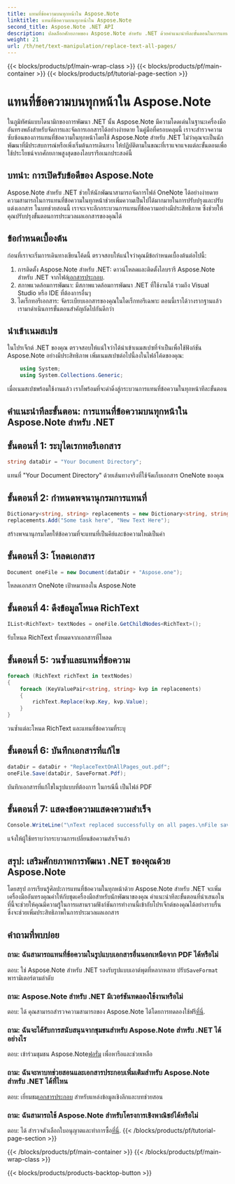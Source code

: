 ```yaml
---
title: แทนที่ข้อความบนทุกหน้าใน Aspose.Note
linktitle: แทนที่ข้อความบนทุกหน้าใน Aspose.Note
second_title: Aspose.Note .NET API
description: ปลดล็อกศักยภาพของ Aspose.Note สำหรับ .NET ด้วยคำแนะนำทีละขั้นตอนในการแทนที่ข้อความในทุกหน้า ปรับปรุงการประมวลผลเอกสารได้อย่างง่ายดาย
weight: 21
url: /th/net/text-manipulation/replace-text-all-pages/
---
```


{{< blocks/products/pf/main-wrap-class >}}
{{< blocks/products/pf/main-container >}}
{{< blocks/products/pf/tutorial-page-section >}}

# แทนที่ข้อความบนทุกหน้าใน Aspose.Note

ในภูมิทัศน์แบบไดนามิกของการพัฒนา .NET นั้น Aspose.Note มีความโดดเด่นในฐานะเครื่องมืออันทรงพลังสำหรับจัดการและจัดการเอกสารได้อย่างง่ายดาย ในคู่มือที่ครอบคลุมนี้ เราจะสำรวจความซับซ้อนของการแทนที่ข้อความในทุกหน้าโดยใช้ Aspose.Note สำหรับ .NET ไม่ว่าคุณจะเป็นนักพัฒนาที่มีประสบการณ์หรือเพิ่งเริ่มต้นการเดินทาง ให้ปฏิบัติตามในขณะที่เราแจกแจงแต่ละขั้นตอนเพื่อใช้ประโยชน์จากศักยภาพสูงสุดของไลบรารีอเนกประสงค์นี้
## บทนำ: การเปิดรับข้อดีของ Aspose.Note
Aspose.Note สำหรับ .NET ช่วยให้นักพัฒนาสามารถจัดการไฟล์ OneNote ได้อย่างง่ายดาย ความสามารถในการแทนที่ข้อความในทุกหน้าช่วยเพิ่มความเป็นไปได้มากมายในการปรับปรุงและปรับแต่งเอกสาร ในบทช่วยสอนนี้ เราจะเจาะลึกกระบวนการแทนที่ข้อความอย่างมีประสิทธิภาพ ซึ่งช่วยให้คุณปรับปรุงขั้นตอนการประมวลผลเอกสารของคุณได้
## ข้อกำหนดเบื้องต้น
ก่อนที่เราจะเริ่มการเดินทางเขียนโค้ดนี้ ตรวจสอบให้แน่ใจว่าคุณมีข้อกำหนดเบื้องต้นต่อไปนี้:
1.  การติดตั้ง Aspose.Note สำหรับ .NET: ดาวน์โหลดและติดตั้งไลบรารี Aspose.Note สำหรับ .NET จากไฟล์[เอกสารประกอบ](https://reference.aspose.com/note/net/).
2. สภาพแวดล้อมการพัฒนา: มีสภาพแวดล้อมการพัฒนา .NET ที่ใช้งานได้ รวมถึง Visual Studio หรือ IDE ที่ต้องการอื่นๆ
3. ไดเร็กทอรีเอกสาร: จัดระเบียบเอกสารของคุณในไดเร็กทอรีเฉพาะ
ตอนนี้เราได้วางรากฐานแล้ว เรามาดำเนินการขั้นตอนสำคัญถัดไปกันดีกว่า
## นำเข้าเนมสเปซ
ในโปรเจ็กต์ .NET ของคุณ ตรวจสอบให้แน่ใจว่าได้นำเข้าเนมสเปซที่จำเป็นเพื่อใช้ฟังก์ชัน Aspose.Note อย่างมีประสิทธิภาพ เพิ่มเนมสเปซต่อไปนี้ลงในไฟล์โค้ดของคุณ:
```csharp
    using System;
    using System.Collections.Generic;
```
เมื่อเนมสเปซพร้อมใช้งานแล้ว เราก็พร้อมที่จะดำดิ่งสู่กระบวนการแทนที่ข้อความในทุกหน้าทีละขั้นตอน
## คำแนะนำทีละขั้นตอน: การแทนที่ข้อความบนทุกหน้าใน Aspose.Note สำหรับ .NET
## ขั้นตอนที่ 1: ระบุไดเรกทอรีเอกสาร
```csharp
string dataDir = "Your Document Directory";
```
แทนที่ "Your Document Directory" ด้วยเส้นทางจริงที่ใช้จัดเก็บเอกสาร OneNote ของคุณ
## ขั้นตอนที่ 2: กำหนดพจนานุกรมการแทนที่
```csharp
Dictionary<string, string> replacements = new Dictionary<string, string>();
replacements.Add("Some task here", "New Text Here");
```
สร้างพจนานุกรมโดยให้ข้อความที่จะแทนที่เป็นคีย์และข้อความใหม่เป็นค่า
## ขั้นตอนที่ 3: โหลดเอกสาร
```csharp
Document oneFile = new Document(dataDir + "Aspose.one");
```
โหลดเอกสาร OneNote เป้าหมายลงใน Aspose.Note
## ขั้นตอนที่ 4: ดึงข้อมูลโหนด RichText
```csharp
IList<RichText> textNodes = oneFile.GetChildNodes<RichText>();
```
รับโหนด RichText ทั้งหมดจากเอกสารที่โหลด
## ขั้นตอนที่ 5: วนซ้ำและแทนที่ข้อความ
```csharp
foreach (RichText richText in textNodes)
{
    foreach (KeyValuePair<string, string> kvp in replacements)
    {
        richText.Replace(kvp.Key, kvp.Value);
    }
}
```
วนซ้ำแต่ละโหนด RichText และแทนที่ข้อความที่ระบุ
## ขั้นตอนที่ 6: บันทึกเอกสารที่แก้ไข
```csharp
dataDir = dataDir + "ReplaceTextOnAllPages_out.pdf";
oneFile.Save(dataDir, SaveFormat.Pdf);
```
บันทึกเอกสารที่แก้ไขในรูปแบบที่ต้องการ ในกรณีนี้ เป็นไฟล์ PDF
## ขั้นตอนที่ 7: แสดงข้อความแสดงความสำเร็จ
```csharp
Console.WriteLine("\nText replaced successfully on all pages.\nFile saved at " + dataDir);
```
แจ้งให้ผู้ใช้ทราบว่ากระบวนการเปลี่ยนข้อความสำเร็จแล้ว
## สรุป: เสริมศักยภาพการพัฒนา .NET ของคุณด้วย Aspose.Note
โดยสรุป การเรียนรู้ศิลปะการแทนที่ข้อความในทุกหน้าด้วย Aspose.Note สำหรับ .NET จะเพิ่มเครื่องมืออันทรงคุณค่าให้กับชุดเครื่องมือสำหรับนักพัฒนาของคุณ คำแนะนำทีละขั้นตอนที่นำเสนอในที่นี้จะช่วยให้คุณมีความรู้ในการผสานรวมฟังก์ชันการทำงานนี้เข้ากับโปรเจ็กต์ของคุณได้อย่างราบรื่น ซึ่งจะช่วยเพิ่มประสิทธิภาพในการประมวลผลเอกสาร
## คำถามที่พบบ่อย
### ถาม: ฉันสามารถแทนที่ข้อความในรูปแบบเอกสารอื่นนอกเหนือจาก PDF ได้หรือไม่
 ตอบ: ใช่ Aspose.Note สำหรับ .NET รองรับรูปแบบเอาต์พุตที่หลากหลาย ปรับ`SaveFormat` พารามิเตอร์ตามลำดับ
### ถาม: Aspose.Note สำหรับ .NET มีเวอร์ชันทดลองใช้งานหรือไม่
 ตอบ: ได้ คุณสามารถสำรวจความสามารถของ Aspose.Note ได้โดยการทดลองใช้ฟรี[ที่นี่](https://releases.aspose.com/).
### ถาม: ฉันจะได้รับการสนับสนุนจากชุมชนสำหรับ Aspose.Note สำหรับ .NET ได้อย่างไร
 ตอบ: เข้าร่วมชุมชน Aspose.Note[ฟอรั่ม](https://forum.aspose.com/c/note/28) เพื่อหารือและช่วยเหลือ
### ถาม: ฉันจะหาบทช่วยสอนและเอกสารประกอบเพิ่มเติมสำหรับ Aspose.Note สำหรับ .NET ได้ที่ไหน
 ตอบ: เยี่ยมชม[เอกสารประกอบ](https://reference.aspose.com/note/net/) สำหรับแหล่งข้อมูลเชิงลึกและบทช่วยสอน
### ถาม: ฉันสามารถใช้ Aspose.Note สำหรับโครงการเชิงพาณิชย์ได้หรือไม่
ตอบ: ได้ สำรวจตัวเลือกใบอนุญาตและทำการซื้อ[ที่นี่](https://purchase.aspose.com/buy).
{{< /blocks/products/pf/tutorial-page-section >}}

{{< /blocks/products/pf/main-container >}}
{{< /blocks/products/pf/main-wrap-class >}}

{{< blocks/products/products-backtop-button >}}
